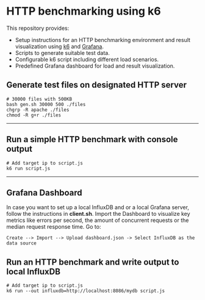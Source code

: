 # HTTP benchmarking using k6
This repository provides:
- Setup instructions for an HTTP benchmarking environment and result visualization using [k6](https://k6.io/docs/) and [Grafana](https://grafana.com/).
- Scripts to generate suitable test data. 
- Configurable k6 script including different load scenarios.
- Predefined Grafana dashboard for load and result visualization.  

## Generate test files on designated HTTP server
    # 30000 files with 500KB
    bash gen.sh 30000 500 ./files
    chgrp -R apache ./files
    chmod -R g+r ./files
---
## Run a simple HTTP benchmark with console output
    # Add target ip to script.js
    k6 run script.js

---
## Grafana Dashboard

In case you want to set up a local InfluxDB and or a local Grafana server, follow the instructions in **client.sh**. Import the Dashboard to visualize key metrics like errors per second, the amount of concurrent requests or the median request response time. Go to:
    
    Create --> Import --> Upload dashboard.json -> Select InfluxDB as the data source

## Run an HTTP benchmark and write output to local InfluxDB 
    # Add target ip to script.js
    k6 run --out influxdb=http://localhost:8086/mydb script.js 
